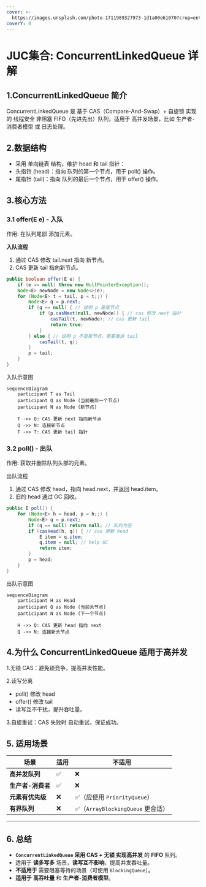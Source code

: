 ```yaml
---
cover: >-
  https://images.unsplash.com/photo-1711989327973-1d1a00e61070?crop=entropy&cs=srgb&fm=jpg&ixid=M3wxOTcwMjR8MHwxfHJhbmRvbXx8fHx8fHx8fDE3NDAwODY2NDF8&ixlib=rb-4.0.3&q=85
coverY: 0
---
```


# JUC集合: ConcurrentLinkedQueue 详解

## 1.ConcurrentLinkedQueue 简介

ConcurrentLinkedQueue 是 基于 CAS（Compare-And-Swap）+ 自旋锁 实现的 线程安全 非阻塞 FIFO（先进先出）队列，适用于 高并发场景，比如 生产者-消费者模型 或 日志处理。

## 2.数据结构

* 采用 单向链表 结构，维护 head 和 tail 指针：
* 头指针 (head)：指向 队列的第一个节点，用于 poll() 操作。
* 尾指针 (tail)：指向 队列的最后一个节点，用于 offer() 操作。

## 3.核心方法

### 3.1 offer(E e) - 入队

作用: 在队列尾部 添加元素。

**入队流程**

1. 通过 CAS 修改 tail.next 指向 新节点。
2. CAS 更新 tail 指向新节点。

```java
public boolean offer(E e) {
    if (e == null) throw new NullPointerException();
    Node<E> newNode = new Node<>(e);
    for (Node<E> t = tail, p = t;;) {
        Node<E> q = p.next;
        if (q == null) { // 说明 p 是尾节点
            if (p.casNext(null, newNode)) { // cas 修改 next 指针
                casTail(t, newNode); // cas 更新 tail
                return true;
            }
        } else { // 说明 p 不是尾节点，需要推进 tail
            casTail(t, q);
        }
        p = tail;
    }
}
```

入队示意图

```mermaid
sequenceDiagram
    participant T as Tail
    participant Q as Node (当前最后一个节点)
    participant N as Node (新节点)

    T ->> Q: CAS 更新 next 指向新节点
    Q ->> N: 连接新节点
    T ->> T: CAS 更新 tail 指针
```

### 3.2 poll() - 出队

作用: 获取并删除队列头部的元素。

出队流程

1. 通过 CAS 修改 head，指向 head.next，并返回 head.item。
2. 旧的 head 通过 GC 回收。

```java
public E poll() {
    for (Node<E> h = head, p = h;;) {
        Node<E> q = p.next;
        if (q == null) return null; // 队列为空
        if (casHead(h, q)) { // cas 更新 head
            E item = q.item;
            q.item = null; // help GC
            return item;
        }
        p = head;
    }
}
```

出队示意图

```mermaid
sequenceDiagram
    participant H as Head
    participant Q as Node (当前头节点)
    participant N as Node (下一个节点)

    H ->> Q: CAS 更新 head 指向 next
    Q ->> N: 连接新头节点
```



## 4.为什么 ConcurrentLinkedQueue 适用于高并发

1.无锁 CAS：避免锁竞争，提高并发性能。

2.读写分离

* poll() 修改 head
* offer() 修改 tail
* 读写互不干扰，提升吞吐量。

3.自旋重试：CAS 失败时 自动重试，保证成功。

## 5. 适用场景

| 场景          | 适用 | 不适用                         |
| ----------- | -- | --------------------------- |
| **高并发队列**   | ✅  | ❌                           |
| **生产者-消费者** | ✅  | ❌                           |
| **元素有优先级**  | ❌  | ✅（应使用 `PriorityQueue`）      |
| **有界队列**    | ❌  | ✅（`ArrayBlockingQueue` 更合适） |

***

## 6. 总结

* **`ConcurrentLinkedQueue` 采用 CAS + 无锁 实现高并发** 的 **FIFO** 队列。
* 适用于 **读多写多** 场景，**读写互不影响**，提高并发吞吐量。
* **不适用于** 需要阻塞等待的场景（可使用 `BlockingQueue`）。
* **适用于** **高吞吐量** 和 **生产者-消费者模型**。



